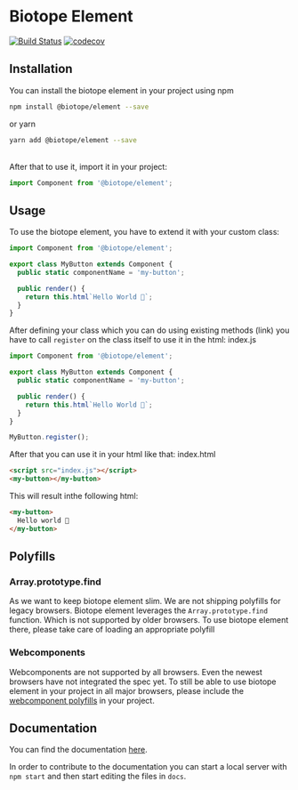 # Biotope Element

[![Build Status](https://travis-ci.org/biotope/biotope-element.svg?branch=master)](https://travis-ci.org/biotope/biotope-element)
[![codecov](https://codecov.io/gh/biotope/biotope-element/branch/master/graph/badge.svg)](https://codecov.io/gh/biotope/biotope-element)

## Installation
You can install the biotope element in your project using npm
```bash
npm install @biotope/element --save
```
or yarn
```bash
yarn add @biotope/element --save
```
<br/>
After that to use it, import it in your project:

```js
import Component from '@biotope/element';
```

## Usage

To use the biotope element, you have to extend it with your custom class:

```js
import Component from '@biotope/element';

export class MyButton extends Component {
  public static componentName = 'my-button';

  public render() {
    return this.html`Hello World 🐤`;
  }
}
```

After defining your class which you can do using existing methods (link) you have to call `register` on the class itself to use it in the html:
index.js
```js
import Component from '@biotope/element';

export class MyButton extends Component {
  public static componentName = 'my-button';

  public render() {
    return this.html`Hello World 🐤`;
  }
}

MyButton.register();
```

After that you can use it in your html like that:
index.html
```html
<script src="index.js"></script>
<my-button></my-button>
```

This will result inthe following html:
```html
<my-button>
  Hello world 🐤
</my-button>
```

## Polyfills
### Array.prototype.find
As we want to keep biotope element slim. We are not shipping polyfills for legacy browsers.
Biotope element leverages the `Array.prototype.find` function. Which is not supported by older browsers.
To use biotope element there, please take care of loading an appropriate polyfill

### Webcomponents
Webcomponents are not supported by all browsers. Even the newest browsers have not integrated the spec yet.
To still be able to use biotope element in your project in all major browsers, please include the [webcomponent polyfills](https://github.com/webcomponents/webcomponentsjs) in your project.


## Documentation
You can find the documentation [here](https://element.biotope.sh).

In order to contribute to the documentation you can start a local server with `npm start` and then start editing the files in `docs`.

